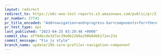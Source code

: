 ```yaml
---
layout: redirect
redirect_to: https://a8c-woo-test-reports.s3.amazonaws.com/public/pr/37741/api/index.html
pr_number: 37741
pr_title_encoded: "Add+navigation+and+progress-bar+components+for+the+new+core+profiler"
pr_test_type: api
last_published: "2023-04-25 03:29:46 +0000"
commit_sha: aff04bcde3d7ac39e062260a298b04bb172ec23a
commit_message: "Fix js style"
branch_name: update/195-core-profiler-navigation-component
---
```

